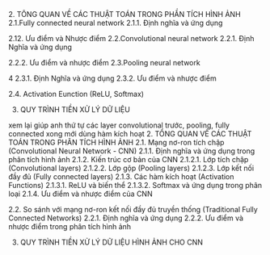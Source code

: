 
<todo1>
2. TÔNG QUAN VỀ CÁC THUẬT TOÁN TRONG PHẦN TÍCH HÌNH ẢNH
2.1.Fully connected neural network
2.1.1. Định nghĩa và ứng dụng

2.12. Ưu điểm và Nhược điểm
2.2.Convolutional neural network
2.2.1. Định Nghĩa và ứng dụng

2.2.2. Ưu điểm và nhược điểm
2.3.Pooling neural network

4 2.3.1. Định Nghĩa và ứng dụng
2.3.2. Ưu điểm và nhược điểm

2.4. Activation Eunction (ReLU, Softmax)
</todo1>

3. QUY TRÌNH TIỀN XỬ LÝ DỮ LIỆU


<todo2>
xem lại giúp anh thứ tự các layer
convolutional trước, pooling, fully connected
xong mới dùng hàm kích hoạt
</todo2>

<suggestion>
2. TỔNG QUAN VỀ CÁC THUẬT TOÁN TRONG PHÂN TÍCH HÌNH ẢNH
   2.1. Mạng nơ-ron tích chập (Convolutional Neural Network - CNN)
      2.1.1. Định nghĩa và ứng dụng trong phân tích hình ảnh
      2.1.2. Kiến trúc cơ bản của CNN
         2.1.2.1. Lớp tích chập (Convolutional layers)
         2.1.2.2. Lớp gộp (Pooling layers)
         2.1.2.3. Lớp kết nối đầy đủ (Fully connected layers)
      2.1.3. Các hàm kích hoạt (Activation Functions)
         2.1.3.1. ReLU và biến thể
         2.1.3.2. Softmax và ứng dụng trong phân loại
      2.1.4. Ưu điểm và nhược điểm của CNN

   2.2. So sánh với mạng nơ-ron kết nối đầy đủ truyền thống (Traditional Fully Connected Networks)
      2.2.1. Định nghĩa và ứng dụng
      2.2.2. Ưu điểm và nhược điểm trong phân tích hình ảnh

3. QUY TRÌNH TIỀN XỬ LÝ DỮ LIỆU HÌNH ẢNH CHO CNN
</suggestion>
